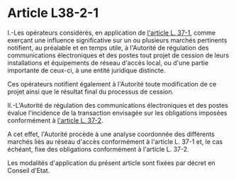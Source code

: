 # Article L38-2-1

I.-Les opérateurs considérés, en application de [l'article L. 37-1][1], comme exerçant une influence significative sur un ou plusieurs marchés pertinents notifient, au préalable et en temps utile, à l'Autorité de régulation des communications électroniques et des postes tout projet de cession de leurs installations et équipements de réseau d'accès local, ou d'une partie importante de ceux-ci, à une entité juridique distincte. 

Ces opérateurs notifient également à l'Autorité toute modification de ce projet ainsi que le résultat final du processus de cession. 

II.-L'Autorité de régulation des communications électroniques et des postes évalue l'incidence de la transaction envisagée sur les obligations imposées conformément à [l'article L. 37-2][2]. 

A cet effet, l'Autorité procède à une analyse coordonnée des différents marchés liés au réseau d'accès conformément à l'article L. 37-1 et, le cas échéant, fixe des obligations conformément à l'article L. 37-2. 

Les modalités d'application du présent article sont fixées par décret en Conseil d'Etat.

 [1]: /affichCodeArticle.do?cidTexte=LEGITEXT000006070987&idArticle=LEGIARTI000006465917&dateTexte=&categorieLien=cid
 [2]: /affichCodeArticle.do?cidTexte=LEGITEXT000006070987&idArticle=LEGIARTI000006465919&dateTexte=&categorieLien=cid